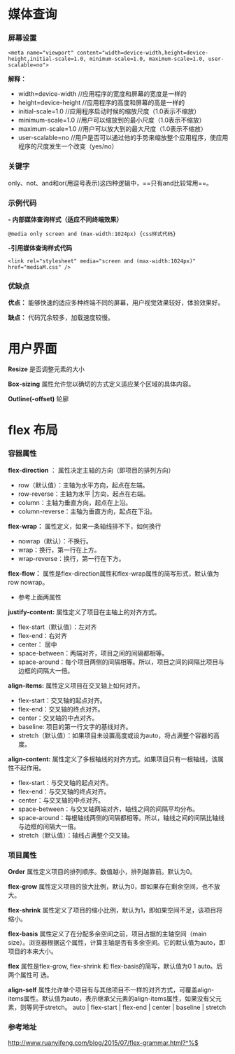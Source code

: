 # 媒体查询
### 屏幕设置

```
<meta name="viewport" content="width=device-width,height=device-height,initial-scale=1.0, minimum-scale=1.0, maximum-scale=1.0, user-scalable=no">
```
**解释：**
- width=device-width   //应用程序的宽度和屏幕的宽度是一样的
- height=device-height  //应用程序的高度和屏幕的高是一样的
- initial-scale=1.0  		 //应用程序启动时候的缩放尺度（1.0表示不缩放）
- minimum-scale=1.0  	 //用户可以缩放到的最小尺度（1.0表示不缩放）
- maximum-scale=1.0   //用户可以放大到的最大尺度（1.0表示不缩放）
- user-scalable=no      //用户是否可以通过他的手势来缩放整个应用程序，使应用程序的尺度发生一个改变（yes/no）

### 关键字
only、not、and和or(用逗号表示)这四种逻辑中，==只有and比较常用==。

### 示例代码
**- 内部媒体查询样式（适应不同终端效果）**          
```
@media only screen and (max-width:1024px) {css样式代码}
```
**-引用媒体查询样式代码**
```
<link rel="stylesheet" media="screen and (max-width:1024px)" href="mediaM.css" />
```
### 优缺点
**优点：** 能够快速的适应多种终端不同的屏幕，用户视觉效果较好，体验效果好。

**缺点：** 代码冗余较多，加载速度较慢。


# 用户界面

**Resize**   是否调整元素的大小

**Box-sizing**  属性允许您以确切的方式定义适应某个区域的具体内容。

**Outline(-offset)**    轮廓

# flex 布局
### 容器属性

**flex-direction** ： 属性决定主轴的方向（即项目的排列方向）
- row（默认值）：主轴为水平方向，起点在左端。
- row-reverse：主轴为水平 |方向，起点在右端。
- column：主轴为垂直方向，起点在上沿。
- column-reverse：主轴为垂直方向，起点在下沿。  

**flex-wrap：** 属性定义，如果一条轴线排不下，如何换行
- nowrap（默认）：不换行。
- wrap：换行，第一行在上方。
- wrap-reverse：换行，第一行在下方。

**flex-flow：**
属性是flex-direction属性和flex-wrap属性的简写形式，默认值为row nowrap。

- 参考上面两属性

**justify-content:**
属性定义了项目在主轴上的对齐方式。

- flex-start（默认值）：左对齐
- flex-end：右对齐
- center： 居中
- space-between：两端对齐，项目之间的间隔都相等。
- space-around：每个项目两侧的间隔相等。所以，项目之间的间隔比项目与边框的间隔大一倍。

**align-items:** 属性定义项目在交叉轴上如何对齐。
- flex-start：交叉轴的起点对齐。
- flex-end：交叉轴的终点对齐。
- center：交叉轴的中点对齐。
- baseline: 项目的第一行文字的基线对齐。
- stretch（默认值）：如果项目未设置高度或设为auto，将占满整个容器的高度。

**align-content:**
属性定义了多根轴线的对齐方式。如果项目只有一根轴线，该属性不起作用。
- flex-start：与交叉轴的起点对齐。
- flex-end：与交叉轴的终点对齐。
- center：与交叉轴的中点对齐。
- space-between：与交叉轴两端对齐，轴线之间的间隔平均分布。
- space-around：每根轴线两侧的间隔都相等。所以，轴线之间的间隔比轴线与边框的间隔大一倍。
- stretch（默认值）：轴线占满整个交叉轴。


### 项目属性
**Order**	属性定义项目的排列顺序。数值越小，排列越靠前。默认为0。

**flex-grow** 	属性定义项目的放大比例，默认为0，即如果存在剩余空间，也不放大。

**flex-shrink**	属性定义了项目的缩小比例，默认为1，即如果空间不足，该项目将缩小。

**flex-basis**	属性定义了在分配多余空间之前，项目占据的主轴空间（main size）。浏览器根据这个属性，计算主轴是否有多余空间。它的默认值为auto，即项目的本来大小。

**flex**  	属性是flex-grow, flex-shrink 和 flex-basis的简写，默认值为0 1 auto。后两个属性可
选。

**align-self** 	属性允许单个项目有与其他项目不一样的对齐方式，可覆盖align-items属性。默认值为auto，表示继承父元素的align-items属性，如果没有父元素，则等同于stretch。
auto | flex-start | flex-end | center | baseline | stretch

### 参考地址
http://www.ruanyifeng.com/blog/2015/07/flex-grammar.html?^%$


